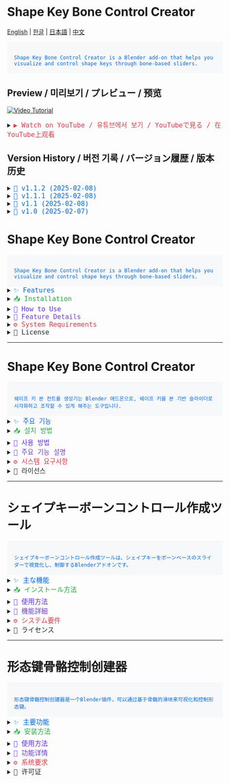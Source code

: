 # Shape Key Bone Control Creator

[English](#english) | [한글](#korean) | [日本語](#japanese) | [中文](#chinese)

<code style="color: #0366d6; background-color: #f6f8fa; padding: 16px; display: block;">
Shape Key Bone Control Creator is a Blender add-on that helps you visualize and control shape keys through bone-based sliders.
</code>

## Preview / 미리보기 / プレビュー / 预览

[![Video Tutorial](https://img.youtube.com/vi/ZL2vitS9E3M/maxresdefault.jpg)](https://youtu.be/ZL2vitS9E3M)

<details>
<summary><code style="color: #d73a49; font-size: 1.1em;">▶️ Watch on YouTube / 유튜브에서 보기 / YouTubeで見る / 在YouTube上观看</code></summary>

[Shape Keys Bone And Custom Shape Creater - Blender Face Animation Add-on](https://youtu.be/ZL2vitS9E3M)
</details>

## Version History / 버전 기록 / バージョン履歴 / 版本历史

<details>
<summary><code style="color: #0366d6; font-size: 1.1em;">📌 v1.1.2 (2025-02-08)</code></summary>

![Shape Key UI Preview](./images/shape_key_ui_preview.png)
![Driver Adjustment](./images/driver_adjustment.png)

<details>
<summary><code style="color: #28a745;">🇺🇸 English</code></summary>

**Shape Key UI Improvements**
- Add display functionality for all visible mesh shape keys
  - Show all shape key meshes visible in scene
  - Improve shape key list visibility
- Enhance driver UI stability
  - Add existence check for animation_data and drivers
  - Handle errors for shape keys without drivers
- Improve driver influence adjustment UI
  - Add mesh name, shape key name, and transform type to popup dialog
  - Enhance slider UI for better control

**Bug Fixes**
- Fix error occurring when processing shape keys without drivers
- Improve error handling in shape key operations
- Add proper checks for animation data existence
</details>

<details>
<summary><code style="color: #28a745;">🇰🇷 한글</code></summary>

**쉐이프 키 UI 개선**
- 모든 가시적인 메쉬의 쉐이프 키 표시 기능 추가
  - 씬에서 보이는 모든 쉐이프 키 메쉬 표시
  - 쉐이프 키 리스트 가시성 개선
- 드라이버 UI 안정성 향상
  - animation_data와 drivers 존재 여부 체크 추가
  - 드라이버가 없는 쉐이프 키에 대한 에러 처리
- 드라이버 영향도 조정 UI 개선
  - 팝업 다이얼로그에 메쉬 이름, 쉐이프 키 이름, 변환 타입 표시
  - 더 나은 제어를 위한 슬라이더 UI 개선

**버그 수정**
- 드라이버가 없는 쉐이프 키 처리 시 발생하는 에러 수정
- 쉐이프 키 작업의 에러 처리 개선
- 애니메이션 데이터 존재 여부 체크 추가
</details>

<details>
<summary><code style="color: #28a745;">🇯🇵 日本語</code></summary>

**シェイプキーUI改善**
- すべての可視メッシュのシェイプキー表示機能を追加
  - シーンに表示されているすべてのシェイプキーメッシュを表示
  - シェイプキーリストの可視性を改善
- ドライバーUIの安定性向上
  - animation_dataとdriversの存在チェックを追加
  - ドライバーのないシェイプキーのエラー処理
- ドライバーの影響度調整UI改善
  - ポップアップダイアログにメッシュ名、シェイプキー名、変換タイプを表示
  - より良い制御のためのスライダーUI改善

**バグ修正**
- ドライバーのないシェイプキー処理時のエラーを修正
- シェイプキー操作のエラー処理を改善
- アニメーションデータの存在チェックを追加
</details>

<details>
<summary><code style="color: #28a745;">🇨🇳 中文</code></summary>

**形态键UI改进**
- 添加显示所有可见网格形态键的功能
  - 显示场景中所有可见的形态键网格
  - 改进形态键列表可见性
- 增强驱动器UI稳定性
  - 添加animation_data和drivers存在性检查
  - 处理没有驱动器的形态键错误
- 改进驱动器影响度调整UI
  - 在弹出对话框中显示网格名称、形态键名称和变换类型
  - 改进滑块UI以获得更好的控制

**错误修复**
- 修复处理没有驱动器的形态键时出现的错误
- 改进形态键操作的错误处理
- 添加动画数据存在性检查
</details>
</details>

<details>
<summary><code style="color: #0366d6; font-size: 1.1em;">📌 v1.1.1 (2025-02-08)</code></summary>

<details>
<summary><code style="color: #28a745;">🇺🇸 English</code></summary>

**Slider Positioning System Update**
- Automatic slider positioning based on shape key ranges:
  - Center alignment for -1~1 range shape keys
  - Left alignment for 0~1 range shape keys
  - Proportional positioning for custom ranges
- Fixed shape key value range detection using slider_min/max
- Improved visual feedback for shape key control
- Added debug logging for slider positioning

**Bug Fixes**
- Fixed shape collection property in Apply Shape Key to Bone operator
- Fixed property not found errors in operator UI
- Improved collection handling in shape key bone operations
</details>

<details>
<summary><code style="color: #28a745;">🇰🇷 한글</code></summary>

**슬라이더 위치 시스템 업데이트**
- 쉐이프 키 범위에 따른 자동 슬라이더 위치 조정:
  - -1~1 범위: 본이 슬라이더 중앙에 위치
  - 0~1 범위: 본 기준 왼쪽 정렬
  - 커스텀 범위: 비율에 따른 위치 조정
- slider_min/max를 사용한 쉐이프 키 값 범위 감지 개선
- 시각적 피드백 향상
- 슬라이더 위치 설정 디버그 로깅 추가

**버그 수정**
- Apply Shape Key to Bone 오퍼레이터의 shape collection 속성 수정
- 오퍼레이터 UI의 속성 찾을 수 없음 오류 수정
- 쉐이프 키 본 작업에서 컬렉션 처리 개선
</details>

<details>
<summary><code style="color: #28a745;">🇯🇵 日本語</code></summary>

**スライダー位置システムの更新**
- シェイプキーの範囲に基づくスライダーの自動位置調整:
  - -1~1範囲: ボーンがスライダーの中央に配置
  - 0~1範囲: ボーンを基準に左寄せ
  - カスタム範囲: 比率に応じた位置調整
- slider_min/maxを使用したシェイプキーの値範囲検出を改善
- ビジュアルフィードバックを向上
- スライダー位置設定のデバッグログを追加

**バグ修正**
- Apply Shape Key to Boneオペレーターのshape collectionプロパティを修正
- オペレーターUIのプロパティが見つからないエラーを修正
- シェイプキーボーン操作のコレクション処理を改善
</details>

<details>
<summary><code style="color: #28a745;">🇨🇳 中文</code></summary>

**滑块位置系统更新**
- 基于形态键范围的滑块自动定位:
  - -1~1范围: 骨骼位于滑块中央
  - 0~1范围: 滑块左对齐到骨骼
  - 自定义范围: 按比例调整位置
- 使用slider_min/max改进形态键值范围检测
- 增强视觉反馈
- 添加滑块位置设置调试日志

**错误修复**
- 修复Apply Shape Key to Bone操作器中的shape collection属性
- 修复操作器UI中的属性未找到错误
- 改进形态键骨骼操作中的集合处理
</details>
</details>

<details>
<summary><code style="color: #0366d6; font-size: 1.1em;">📌 v1.1 (2025-02-08)</code></summary>

<details>
<summary><code style="color: #28a745;">🇺🇸 English</code></summary>

- Added head bone parenting option for shape key controllers
- Auto-select Basis shape key after driver operations
- Enhanced widget and bone cleanup during deletion
- Improved driver management system
- Added support for widget parenting to head bone
</details>

<details>
<summary><code style="color: #28a745;">🇰🇷 한글</code></summary>

- 쉐이프 키 컨트롤러의 헤드 본 페런팅 옵션 추가
- 드라이버 작업 후 자동으로 Basis 쉐이프 키 선택
- 삭제 시 위젯과 본 정리 기능 강화
- 드라이버 관리 시스템 개선
- 헤드 본에 대한 위젯 페런팅 지원 추가
</details>

<details>
<summary><code style="color: #28a745;">🇯🇵 日本語</code></summary>

- シェイプキーコントローラーにヘッドボーンペアレントオプションを追加
- ドライバー操作後にベーシスシェイプキーを自動選択
- 削除時のウィジェットとボーンのクリーンアップを強化
- ドライバー管理システムを改善
- ヘッドボーンへのウィジェットペアレントをサポート
</details>

<details>
<summary><code style="color: #28a745;">🇨🇳 中文</code></summary>

- 为形态键控制器添加头部骨骼父级选项
- 驱动器操作后自动选择基础形态键
- 增强删除时的部件和骨骼清理
- 改进驱动器管理系统
- 添加部件到头部骨骼的父级支持
</details>
</details>

<details>
<summary><code style="color: #0366d6; font-size: 1.1em;">📌 v1.0 (2025-02-07)</code></summary>

<details>
<summary><code style="color: #28a745;">🇺🇸 English</code></summary>

- Initial release
- Basic shape key bone creation
- Widget system implementation
- Driver system setup
</details>
</details>

<a name="english"></a>
# Shape Key Bone Control Creator

<code style="color: #0366d6; background-color: #f6f8fa; padding: 16px; display: block;">
Shape Key Bone Control Creator is a Blender add-on that helps you visualize and control shape keys through bone-based sliders.
</code>

<details>
<summary><code style="color: #0366d6; font-size: 1.1em;">✨ Features</code></summary>

- Visualize shape keys as 3D text
- Control shape keys through slider widgets
- Metarig and Rigify rig support
- Bone-based control system
- Automatic driver setup
</details>

<details>
<summary><code style="color: #28a745; font-size: 1.1em;">📥 Installation</code></summary>

1. Start Blender
2. Go to Edit > Preferences > Add-ons
3. Click "Install..."
4. Select the downloaded ZIP file
5. Activate the add-on
</details>

<details>
<summary><code style="color: #5f2eea; font-size: 1.1em;">🎯 How to Use</code></summary>

### 1. Initial Setup
- Find View3D > Sidebar > Shape Key Tools panel

### 2. Setup Metarig and Rigify rig
- Click "Find Metarig" to auto-detect metarig
- Click "Find Rigify" to auto-detect rigify rig

### 3. Create shape key bone
- Click "Add Shape Key Bone"
- Select target mesh and shape key
- Set transform type and influence
- Choose text widget creation options

### 4. Widget management
- Click "Recreate Templates" to reset templates
- Click "Assign Widget To Bone" for manual widget assignment
</details>

<details>
<summary><code style="color: #6f42c1; font-size: 1.1em;">🔧 Feature Details</code></summary>

### Shape Key Bone Creation
- Create new bone in metarig
- Auto-setup rigify parameters
- Auto-connect drivers
- Auto-generate text widgets

### Widget System
- Composed of handle, slider, and text
- Synchronized with bone movement
- Custom text support

### Driver System
- Location, rotation, scale-based control
- User-defined influence settings
- Automatic driver setup
</details>

<details>
<summary><code style="color: #d73a49; font-size: 1.1em;">⚙️ System Requirements</code></summary>

- Blender 4.0 or higher
- Rigify add-on required
</details>

<details>
<summary><code style="color: #24292e; font-size: 1.1em;">📜 License</code></summary>

GNU General Public License v3.0 (GPL-3.0)

This program is free software: you can redistribute it and/or modify it under the terms of the GNU General Public License as published by the Free Software Foundation, either version 3 of the License, or (at your option) any later version.
</details>

---

<a name="korean"></a>
# Shape Key Bone Control Creator

<code style="color: #0366d6; background-color: #f6f8fa; padding: 16px; display: block;">
쉐이프 키 본 컨트롤 생성기는 Blender 애드온으로, 쉐이프 키를 본 기반 슬라이더로 시각화하고 조작할 수 있게 해주는 도구입니다.
</code>

<details>
<summary><code style="color: #0366d6; font-size: 1.1em;">✨ 주요 기능</code></summary>

- 쉐이프 키를 3D 텍스트로 시각화
- 슬라이더 위젯을 통한 쉐이프 키 제어
- 메타리그와 리기파이 리그 지원
- 본 기반 컨트롤 시스템
- 드라이버 자동 설정
</details>

<details>
<summary><code style="color: #28a745; font-size: 1.1em;">📥 설치 방법</code></summary>

1. Blender를 실행합니다
2. Edit > Preferences > Add-ons로 이동합니다
3. "Install..." 버튼을 클릭합니다
4. 다운로드 받은 ZIP 파일을 선택합니다
5. 애드온을 활성화합니다
</details>

<details>
<summary><code style="color: #5f2eea; font-size: 1.1em;">🎯 사용 방법</code></summary>

### 1. 초기 설정
- View3D > Sidebar > Shape Key Tools 패널을 찾습니다

### 2. 메타리그와 리기파이 리그 설정
- "Find Metarig" 버튼으로 메타리그 자동 검색
- "Find Rigify" 버튼으로 리기파이 리그 자동 검색

### 3. 쉐이프 키 본 생성
- "Add Shape Key Bone" 버튼 클릭
- 대상 메쉬와 쉐이프 키 선택
- 변형 타입과 영향도 설정
- 텍스트 위젯 생성 옵션 선택

### 4. 위젯 관리
- "Recreate Templates" 버튼으로 템플릿 초기화
- "Assign Widget To Bone" 버튼으로 위젯 수동 할당
</details>

<details>
<summary><code style="color: #6f42c1; font-size: 1.1em;">🔧 주요 기능 설명</code></summary>

### 쉐이프 키 본 생성
- 메타리그에 새로운 본 생성
- 리기파이 파라미터 자동 설정
- 드라이버 자동 연결
- 텍스트 위젯 자동 생성

### 위젯 시스템
- 핸들, 슬라이더, 텍스트로 구성
- 본 움직임과 연동
- 커스텀 텍스트 지원

### 드라이버 시스템
- 위치, 회전, 스케일 기반 제어
- 사용자 정의 영향도 설정
- 자동 드라이버 설정
</details>

<details>
<summary><code style="color: #d73a49; font-size: 1.1em;">⚙️ 시스템 요구사항</code></summary>

- Blender 4.0 이상
- 리기파이 애드온 필요
</details>

<details>
<summary><code style="color: #24292e; font-size: 1.1em;">📜 라이선스</code></summary>

GNU General Public License v3.0 (GPL-3.0)

이 프로그램은 자유 소프트웨어입니다. GNU 일반 공중 사용 허가서(GPL) 버전 3 또는 그 이후 버전의 조건에 따라 이 프로그램을 재배포하거나 수정할 수 있습니다.
</details>

---

<a name="japanese"></a>
# シェイプキーボーンコントロール作成ツール

<code style="color: #0366d6; background-color: #f6f8fa; padding: 16px; display: block;">
シェイプキーボーンコントロール作成ツールは、シェイプキーをボーンベースのスライダーで視覚化し、制御するBlenderアドオンです。
</code>

<details>
<summary><code style="color: #0366d6; font-size: 1.1em;">✨ 主な機能</code></summary>

- シェイプキーを3Dテキストで視覚化
- スライダーウィジェットによるシェイプキー制御
- メタリグとRigifyリグのサポート
- ボーンベースの制御システム
- ドライバーの自動設定
</details>

<details>
<summary><code style="color: #28a745; font-size: 1.1em;">📥 インストール方法</code></summary>

1. Blenderを起動
2. Edit > Preferences > Add-onsに移動
3. "Install..."をクリック
4. ダウンロードしたZIPファイルを選択
5. アドオンを有効化
</details>

<details>
<summary><code style="color: #5f2eea; font-size: 1.1em;">🎯 使用方法</code></summary>

### 1. 初期設定
- View3D > Sidebar > Shape Key Toolsパネルを開く

### 2. メタリグとRigifyリグの設定
- "Find Metarig"ボタンでメタリグを自動検出
- "Find Rigify"ボタンでRigifyリグを自動検出

### 3. シェイプキーボーンの作成
- "Add Shape Key Bone"ボタンをクリック
- ターゲットメッシュとシェイプキーを選択
- 変形タイプと影響度を設定
- テキストウィジェット作成オプションを選択

### 4. ウィジェット管理
- "Recreate Templates"ボタンでテンプレートをリセット
- "Assign Widget To Bone"ボタンでウィジェットを手動割り当て
</details>

<details>
<summary><code style="color: #6f42c1; font-size: 1.1em;">🔧 機能詳細</code></summary>

### シェイプキーボーン作成
- メタリグに新規ボーンを作成
- Rigifyパラメータの自動設定
- ドライバーの自動接続
- テキストウィジェットの自動生成

### ウィジェットシステム
- ハンドル、スライダー、テキストで構成
- ボーンの動きと連動
- カスタムテキストのサポート

### ドライバーシステム
- 位置、回転、スケールベースの制御
- ユーザー定義の影響度設定
- 自動ドライバー設定
</details>

<details>
<summary><code style="color: #d73a49; font-size: 1.1em;">⚙️ システム要件</code></summary>

- Blender 4.0以上
- Rigifyアドオンが必要
</details>

<details>
<summary><code style="color: #24292e; font-size: 1.1em;">📜 ライセンス</code></summary>

GNU General Public License v3.0 (GPL-3.0)

このプログラムはフリーソフトウェアです。フリーソフトウェア財団によって発行されたGNU 一般公衆利用許諾契約書(GPL)バージョン3または、それ以降のバージョンの条件の下で再配布または改変することができます。
</details>

---

<a name="chinese"></a>
# 形态键骨骼控制创建器

<code style="color: #0366d6; background-color: #f6f8fa; padding: 16px; display: block;">
形态键骨骼控制创建器是一个Blender插件，可以通过基于骨骼的滑块来可视化和控制形态键。
</code>

<details>
<summary><code style="color: #0366d6; font-size: 1.1em;">✨ 主要功能</code></summary>

- 将形态键可视化为3D文本
- 通过滑块部件控制形态键
- 支持元骨架和Rigify骨架
- 基于骨骼的控制系统
- 自动设置驱动器
</details>

<details>
<summary><code style="color: #28a745; font-size: 1.1em;">📥 安装方法</code></summary>

1. 启动Blender
2. 进入Edit > Preferences > Add-ons
3. 点击"Install..."
4. 选择下载的ZIP文件
5. 激活插件
</details>

<details>
<summary><code style="color: #5f2eea; font-size: 1.1em;">🎯 使用方法</code></summary>

### 1. 初始设置
- 找到View3D > Sidebar > Shape Key Tools面板

### 2. 设置元骨架和Rigify骨架
- 点击"Find Metarig"自动检测元骨架
- 点击"Find Rigify"自动检测Rigify骨架

### 3. 创建形态键骨骼
- 点击"Add Shape Key Bone"
- 选择目标网格和形态键
- 设置变换类型和影响度
- 选择文本部件创建选项

### 4. 部件管理
- 点击"Recreate Templates"重置模板
- 点击"Assign Widget To Bone"手动分配部件
</details>

<details>
<summary><code style="color: #6f42c1; font-size: 1.1em;">🔧 功能详情</code></summary>

### 形态键骨骼创建
- 在元骨架中创建新骨骼
- 自动设置Rigify参数
- 自动连接驱动器
- 自动生成文本部件

### 部件系统
- 由手柄、滑块和文本组成
- 与骨骼移动同步
- 支持自定义文本

### 驱动器系统
- 基于位置、旋转、缩放的控制
- 用户自定义影响度设置
- 自动驱动器设置
</details>

<details>
<summary><code style="color: #d73a49; font-size: 1.1em;">⚙️ 系统要求</code></summary>

- Blender 4.0或更高版本
- 需要Rigify插件
</details>

<details>
<summary><code style="color: #24292e; font-size: 1.1em;">📜 许可证</code></summary>

GNU General Public License v3.0 (GPL-3.0)

本程序是自由软件：您可以根据自由软件基金会发布的GNU通用公共许可证的条款重新分发和/或修改它，可以选择使用版本3或更高版本的许可证。
</details>
